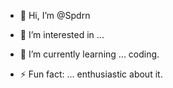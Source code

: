 - 👋 Hi, I’m                    @Spdrn
- 👀 I’m interested in ...
- 🌱 I’m currently learning ... coding.

- ⚡ Fun fact: ...  enthusiastic about it.
